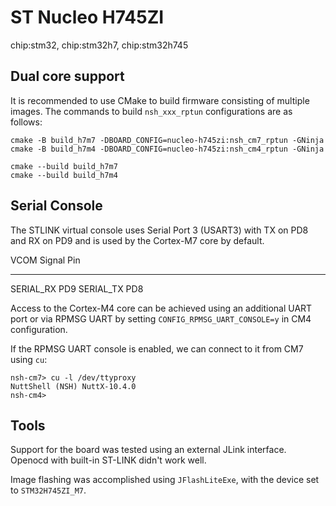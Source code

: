 ST Nucleo H745ZI
================

chip:stm32, chip:stm32h7, chip:stm32h745

Dual core support
-----------------

It is recommended to use CMake to build firmware consisting of multiple
images. The commands to build `nsh_xxx_rptun` configurations are as
follows:

    cmake -B build_h7m7 -DBOARD_CONFIG=nucleo-h745zi:nsh_cm7_rptun -GNinja
    cmake -B build_h7m4 -DBOARD_CONFIG=nucleo-h745zi:nsh_cm4_rptun -GNinja

    cmake --build build_h7m7
    cmake --build build_h7m4

Serial Console
--------------

The STLINK virtual console uses Serial Port 3 (USART3) with TX on PD8
and RX on PD9 and is used by the Cortex-M7 core by default.

  VCOM Signal   Pin
  ------------- -----
  SERIAL\_RX    PD9
  SERIAL\_TX    PD8

Access to the Cortex-M4 core can be achieved using an additional UART
port or via RPMSG UART by setting `CONFIG_RPMSG_UART_CONSOLE=y` in CM4
configuration.

If the RPMSG UART console is enabled, we can connect to it from CM7
using `cu`:

    nsh-cm7> cu -l /dev/ttyproxy
    NuttShell (NSH) NuttX-10.4.0
    nsh-cm4>

Tools
-----

Support for the board was tested using an external JLink interface.
Openocd with built-in ST-LINK didn\'t work well.

Image flashing was accomplished using `JFlashLiteExe`, with the device
set to `STM32H745ZI_M7`.
